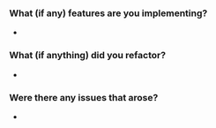 ### What (if any) features are you implementing?
-


### What (if anything) did you refactor?
-


### Were there any issues that arose?
-
